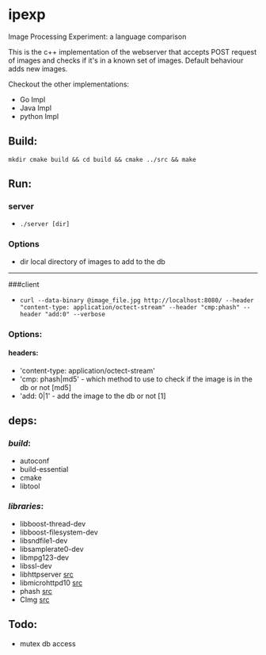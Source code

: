 ipexp
=====

Image Processing Experiment: a language comparison


This is the c++ implementation of the webserver that accepts POST request of images and checks if it's in a known set of images. Default behaviour adds new images.

Checkout the other implementations:
* Go Impl
* Java Impl
* python Impl

## Build:
`mkdir cmake build && cd build && cmake ../src && make`


## Run:

### server
* `./server [dir]`

### Options
* dir local directory of images to add to the db

---
###client
* `curl --data-binary @image_file.jpg http://localhost:8080/ --header "content-type: application/octect-stream" --header "cmp:phash" --header "add:0" --verbose`

### Options:
#### headers:
* 'content-type: application/octect-stream'
* 'cmp: phash|md5' - which method to use to check if the image is in the db or not [md5]
* 'add: 0|1' - add the image to the db or not [1]


## deps:
### _build_:
* autoconf
* build-essential
* cmake
* libtool
### _libraries_:
* libboost-thread-dev
* libboost-filesystem-dev
* libsndfile1-dev
* libsamplerate0-dev
* libmpg123-dev
* libssl-dev
* libhttpserver [src](https://github.com/etr/libhttpserver.git)
* libmicrohttpd10 [src](ftp://ftp.gnu.org/gnu/libmicrohttpd/libmicrohttpd-0.9.37.tar.gz)
* phash [src](http://www.phash.org/releases/pHash-0.9.6.tar.gz)
* CImg [src](http://git.code.sf.net/p/cimg/source)

## Todo:
* mutex db access
